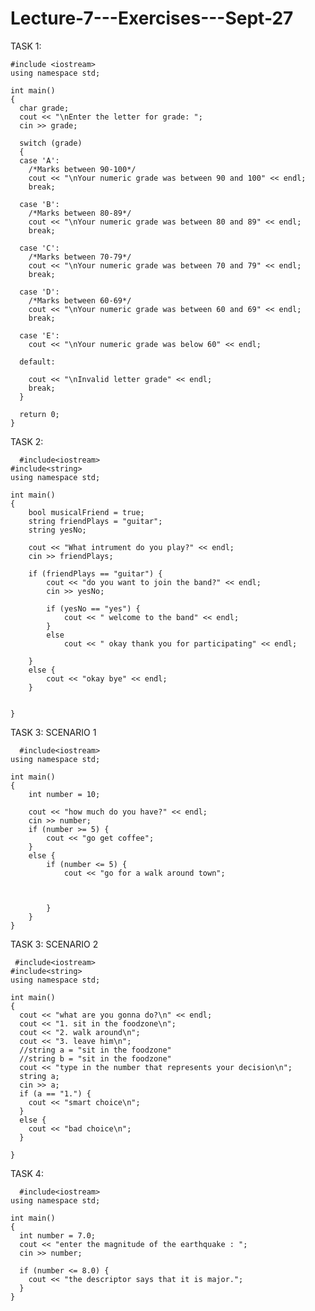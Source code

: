 # Lecture-7---Exercises---Sept-27
TASK 1:

    #include <iostream>
    using namespace std;

    int main()
    {
      char grade;
      cout << "\nEnter the letter for grade: ";
      cin >> grade;

      switch (grade)
      {
      case 'A':
        /*Marks between 90-100*/
        cout << "\nYour numeric grade was between 90 and 100" << endl;
        break;

      case 'B':
        /*Marks between 80-89*/
        cout << "\nYour numeric grade was between 80 and 89" << endl;
        break;

      case 'C':
        /*Marks between 70-79*/
        cout << "\nYour numeric grade was between 70 and 79" << endl;
        break;

      case 'D':
        /*Marks between 60-69*/
        cout << "\nYour numeric grade was between 60 and 69" << endl;
        break;

      case 'E':
        cout << "\nYour numeric grade was below 60" << endl;

      default:

        cout << "\nInvalid letter grade" << endl;
        break;
      }

      return 0;
    }
  
 TASK 2:
 
      #include<iostream>
    #include<string>
    using namespace std;

    int main()
    {
        bool musicalFriend = true;
        string friendPlays = "guitar";
        string yesNo;

        cout << "What intrument do you play?" << endl;
        cin >> friendPlays;

        if (friendPlays == "guitar") {
            cout << "do you want to join the band?" << endl;
            cin >> yesNo;

            if (yesNo == "yes") {
                cout << " welcome to the band" << endl;
            }
            else
                cout << " okay thank you for participating" << endl;

        }
        else {
            cout << "okay bye" << endl;
        }


    }
  
  TASK 3: SCENARIO 1
  
      #include<iostream>
    using namespace std;

    int main()
    {
        int number = 10;

        cout << "how much do you have?" << endl;
        cin >> number;
        if (number >= 5) {
            cout << "go get coffee";
        }
        else {
            if (number <= 5) {
                cout << "go for a walk around town";



            }
        }
    }
 
 TASK 3: SCENARIO 2
 
     #include<iostream>
    #include<string>
    using namespace std;

    int main()
    {
      cout << "what are you gonna do?\n" << endl;
      cout << "1. sit in the foodzone\n";
      cout << "2. walk around\n";
      cout << "3. leave him\n";
      //string a = "sit in the foodzone"
      //string b = "sit in the foodzone"
      cout << "type in the number that represents your decision\n";
      string a;
      cin >> a;
      if (a == "1.") {
        cout << "smart choice\n";
      }
      else {
        cout << "bad choice\n";
      }

    }

 TASK 4:
 
      #include<iostream>
    using namespace std;

    int main()
    {
      int number = 7.0;
      cout << "enter the magnitude of the earthquake : ";
      cin >> number;

      if (number <= 8.0) {
        cout << "the descriptor says that it is major.";
      }
    }
